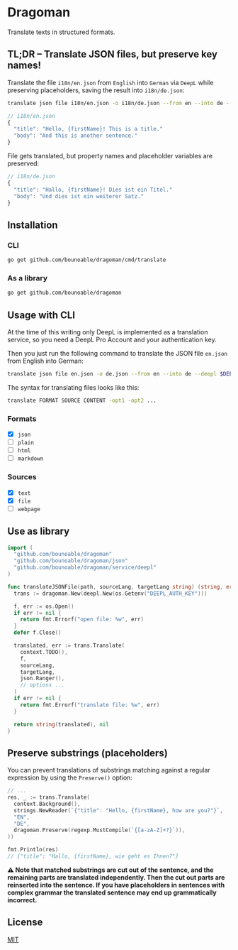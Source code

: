 # Dragoman

Translate texts in structured formats.

## TL;DR – Translate JSON files, but preserve key names!

Translate the file `i18n/en.json` from `English` into `German` via `DeepL` while preserving placeholders, saving the result into `i18n/de.json`:

```sh
translate json file i18n/en.json -o i18n/de.json --from en --into de --preserve '{[a-zA-Z]+?}' --deepl $DEEPL_AUTH_KEY
```

```js
// i18n/en.json
{
  "title": "Hello, {firstName}! This is a title."
  "body": "And this is another sentence."
}
```

File gets translated, but property names and placeholder variables are preserved:

```js
// i18n/de.json
{
  "title": "Hallo, {firstName}! Dies ist ein Titel."
  "body": "Und dies ist ein weiterer Satz."
}
```

## Installation

### CLI

```sh
go get github.com/bounoable/dragoman/cmd/translate
```

### As a library

```sh
go get github.com/bounoable/dragoman
```

## Usage with CLI

At the time of this writing only DeepL is implemented as a translation service, so you need a DeepL Pro Account and your authentication key.

Then you just run the following command to translate the JSON file `en.json` from English into German:

```sh
translate json file en.json -o de.json --from en --into de --deepl $DEEPL_AUTH_KEY
```

The syntax for translating files looks like this:

```sh
translate FORMAT SOURCE CONTENT -opt1 -opt2 ...
```

### Formats

- [x] `json`
- [ ] `plain`
- [ ] `html`
- [ ] `markdown`

### Sources

- [x] `text`
- [x] `file`
- [ ] `webpage`

## Use as library

```go
import (
  "github.com/bounoable/dragoman"
  "github.com/bounoable/dragoman/json"
  "github.com/bounoable/dragoman/service/deepl"
)

func translateJSONFile(path, sourceLang, targetLang string) (string, error) {
  trans := dragoman.New(deepl.New(os.Getenv("DEEPL_AUTH_KEY")))

  f, err := os.Open()
  if err != nil {
    return fmt.Errorf("open file: %w", err)
  }
  defer f.Close()

  translated, err := trans.Translate(
    context.TODO(),
    f,
    sourceLang,
    targetLang,
    json.Ranger(),
    // options ...
  )
  if err != nil {
    return fmt.Errorf("translate file: %w", err)
  }

  return string(translated), nil
}
```

## Preserve substrings (placeholders)

You can prevent translations of substrings matching against a regular expression by using the `Preserve()` option:

```go
// ...
res, _ := trans.Translate(
  context.Background(),
  strings.NewReader(`{"title": "Hello, {firstName}, how are you?"}`,
  "EN",
  "DE",
  dragoman.Preserve(regexp.MustCompile(`{[a-zA-Z]+?}`)),
))

fmt.Println(res)
// {"title": "Hallo, {firstName}, wie geht es Ihnen?"}
```

**:warning: Note that matched substrings are cut out of the sentence, and the remaining parts are translated independently. Then the cut out parts are reinserted into the sentence. If you have placeholders in sentences with complex grammar the translated sentence may end up grammatically incorrect.**

## License

[MIT](./LICENSE)
